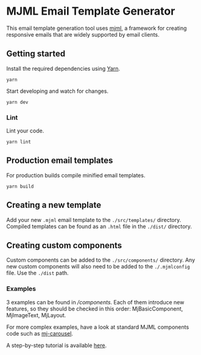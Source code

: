 # MJML Email Template Generator

This email template generation tool uses [mjml][], a framework for creating responsive emails that are widely supported by email clients.

## Getting started

Install the required dependencies using [Yarn][].

```shell
yarn
```

Start developing and watch for changes.

```shell
yarn dev
```

### Lint

Lint your code.

```shell
yarn lint
```

## Production email templates

For production builds compile minified email templates.

```shell
yarn build
```

## Creating a new template

Add your new `.mjml` email template to the `./src/templates/` directory. Compiled templates can be found as an `.html` file in the `./dist/` directory.

## Creating custom components

Custom components can be added to the `./src/components/` directory. Any new custom components will also need to be added to the `./.mjmlconfig` file. Use the `./dist` path.

### Examples

3 examples can be found in */components*. Each of them introduce new features, so they should be checked in this order: MjBasicComponent, MjImageText, MjLayout.

For more complex examples, have a look at standard MJML components code such as [mj-carousel](https://github.com/mjmlio/mjml/tree/master/packages/mjml-accordion).

A step-by-step tutorial is available [here](https://medium.com/mjml-making-responsive-email-easy/tutorial-creating-your-own-component-with-mjml-4-1c0e84e97b36).

[mjml]: https://mjml.io/
[Yarn]: ps://yarnpkg.com
